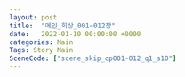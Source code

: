 ```yaml
---
layout: post
title:  "메인_회상_001~012장"
date:   2022-01-10 00:00:00 +0000
categories: Main
Tags: Story Main
SceneCode: ["scene_skip_cp001-012_q1_s10"]
---
```


